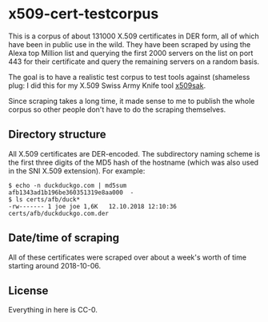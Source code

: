 # x509-cert-testcorpus
This is a corpus of about 131000 X.509 certificates in DER form, all of which
have been in public use in the wild. They have been scraped by using the Alexa
top Million list and querying the first 2000 servers on the list on port 443
for their certificate and query the remaining servers on a random basis.

The goal is to have a realistic test corpus to test tools against (shameless
plug: I did this for my X.509 Swiss Army Knife tool [x509sak](https://github.com/johndoe31415/x509sak).

Since scraping takes a long time, it made sense to me to publish the whole
corpus so other people don't have to do the scraping themselves.

## Directory structure
All X.509 certificates are DER-encoded. The subdirectory naming scheme is the
first three digits of the MD5 hash of the hostname (which was also used in the
SNI X.509 extension). For example:

```
$ echo -n duckduckgo.com | md5sum
afb1343ad1b196be360351319e8aa000  -
$ ls certs/afb/duck*
-rw------- 1 joe joe 1,6K   12.10.2018 12:10:36 certs/afb/duckduckgo.com.der
```

## Date/time of scraping
All of these certificates were scraped over about a week's worth of time
starting around 2018-10-06.

## License
Everything in here is CC-0.
